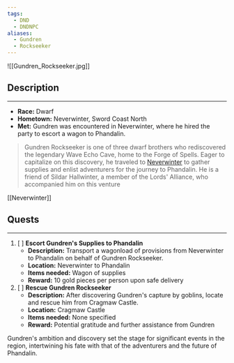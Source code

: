 ```yaml
---
tags:
  - DND
  - DNDNPC
aliases:
  - Gundren
  - Rockseeker
---
```

![[Gundren_Rockseeker.jpg]]

## Description
---
- **Race:** Dwarf
- **Hometown:** Neverwinter, Sword Coast North
- **Met:** Gundren was encountered in Neverwinter, where he hired the party to escort a wagon to Phandalin.

> Gundren Rockseeker is one of three dwarf brothers who rediscovered the legendary Wave Echo Cave, home to the Forge of Spells. Eager to capitalize on this discovery, he traveled to [Neverwinter](/DND/World/Sword-Coast/Towns/NeverWinter.md) to gather supplies and enlist adventurers for the journey to Phandalin. He is a friend of Sildar Hallwinter, a member of the Lords' Alliance, who accompanied him on this venture 

[[Neverwinter]]
## Quests
---
1.  [ ] **Escort Gundren's Supplies to Phandalin**
    - **Description:** Transport a wagonload of provisions from Neverwinter to Phandalin on behalf of Gundren Rockseeker.
    - **Location:** Neverwinter to Phandalin
    - **Items needed:** Wagon of supplies
    - **Reward:** 10 gold pieces per person upon safe delivery
2.  [ ] **Rescue Gundren Rockseeker**
    - **Description:** After discovering Gundren's capture by goblins, locate and rescue him from Cragmaw Castle.
    - **Location:** Cragmaw Castle
    - **Items needed:** None specified
    - **Reward:** Potential gratitude and further assistance from Gundren

Gundren's ambition and discovery set the stage for significant events in the region, intertwining his fate with that of the adventurers and the future of Phandalin.
